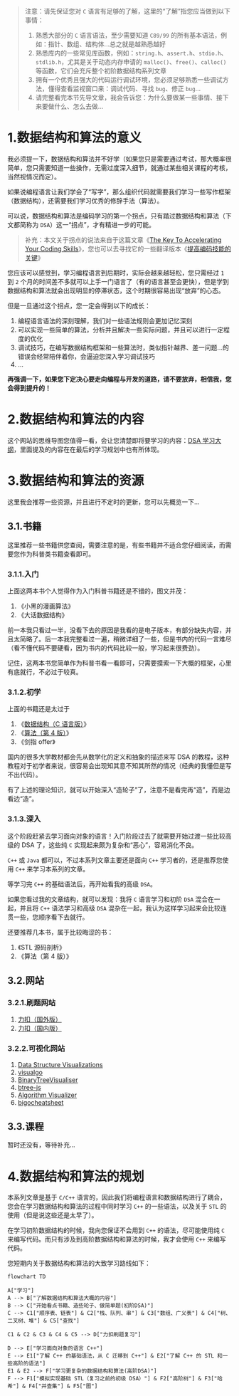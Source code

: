 >   注意：请先保证您对 `C` 语言有足够的了解，这里的“了解”指您应当做到以下事情：
>
>   1.   熟悉大部分的 `C` 语言语法，至少需要知道 `C89/99` 的所有基本语法，例如：指针、数组、结构体...总之就是越熟悉越好
>   1.   熟悉库内的一些常见库函数，例如：`string.h`、`assert.h`、`stdio.h`、`stdlib.h`，尤其是关于动态内存申请的 `malloc()`、`free()`、`calloc()` 等函数，它们会充斥整个初阶数据结构系列文章
>   1.   拥有一个优秀且强大的代码运行调试环境，您必须足够熟悉一些调试方法，懂得查看监视窗口来：调试代码、寻找 `bug`、修正 `bug`...
>   1.   请完整看完本节先导文章，我会告诉您：为什么要做某一些事情、接下来要做什么、怎么去做...

# 1.数据结构和算法的意义

我必须提一下，数据结构和算法并不好学（如果您只是需要通过考试，那大概率很简单，您只需要知道一些操作，无需过度深入细节，就通过某些相关课程的考核，当然视情况而定）。

如果说编程语言让我们学会了“写字”，那么组织代码就需要我们学习一些写作框架（数据结构），还需要我们学习优秀的修辞手法（算法）。

可以说，数据结构和算法是编码学习的第一个拐点，只有踏过数据结构和算法（下文都简称为 `DSA`）这一“拐点”，才有精进一步的可能。

>   补充：本文关于拐点的说法来自于这篇文章《[The Key To Accelerating Your Coding Skills](https://blog.thefirehoseproject.com/posts/learn-to-code-and-be-self-reliant/)》，您也可以去寻找它的一些翻译版本《[提高编码技能的关键](https://learnku.com/articles/74764)》

您应该可以感觉到，学习编程语言到后期时，实际会越来越轻松，您只需经过 `1` 到 `2` 个月的时间差不多就可以上手一门语言了（有的语言甚至会更快），但是学到数据结构和算法就会出现明显的停滞状态，这个时期很容易出现“放弃”的心态。

但是一旦通过这个拐点，您一定会得到以下的成长：

1.   编程语言语法的深刻理解，我们对一些语法规则会更加记忆深刻
2.   可以实现一些简单的算法，分析并且解决一些实际问题，并且可以进行一定程度的优化
3.   调试技巧，在编写数据结构框架和一些算法时，类似指针越界、差一问题...的错误会经常陪伴着你，会逼迫您深入学习调试技巧
4.   ...

**再强调一下，如果您下定决心要走向编程与开发的道路，请不要放弃，相信我，您会得到提升的！**

# 2.数据结构和算法的内容

这个网站的思维导图您值得一看，会让您清楚即将要学习的内容：[DSA 学习大纲](https://www.bitejiuyeke.com/path?key=dsh)，里面提及的内容在在最后的学习规划中也有所体现。

# 3.数据结构和算法的资源

这里我会推荐一些资源，并且进行不定时的更新，您可以先概览一下...

## 3.1.书籍

这里推荐一些书籍供您查阅，需要注意的是，有些书籍并不适合您仔细阅读，而需要您作为科普类书籍查看即可。

### 3.1.1.入门

上面这两本书个人觉得作为入门科普书籍还是不错的，图文并茂：

1.   《小黑的漫画算法》
2.   《大话数据结构》

前一本我只看过一半，没看下去的原因是我看的是电子版本，有部分缺失内容，并且太简略了。后一本我完整看过一遍，稍微详细了一些，但是书内的代码一言难尽（看不懂代码不要硬看，因为书内的代码比较一般，学习起来很费劲）。

记住，这两本书您简单作为科普书看一看即可，只需要摸索一下大概的框架，心里有底就行，不必过于较真。

### 3.1.2.初学

上面的书籍还是太过于

1.   《[数据结构（C 语言版）](https://book.douban.com/subject/24699581/)》
2.   《[算法（第 4 版）](https://book.douban.com/subject/19952400/)》
3.   《剑指 offer》

国内的很多大学教材都会先从数学化的定义和抽象的描述来写 DSA 的教程，这种教程对于初学者来说，很容易会出现知其意不知其所然的情况（经典的我懂但是写不出代码）。

有了上述的理论知识，就可以开始深入“造轮子”了，注意不是看完再“造”，而是边看边“造”。

### 3.1.3.深入

这个阶段赶紧去学习面向对象的语言！入门阶段过去了就需要开始过渡一些比较高级的 DSA 了，这些纯 `C` 实现起来颇为复杂和“恶心”，容易消化不良。

`C++` 或 `Java` 都可以，不过本系列文章主要还是面向 `C++` 学习者的，还是推荐您使用 `C++` 来学习本系列的文章。

等学习完 `C++` 的基础语法后，再开始看我的高级 `DSA`。

如果您看过我的文章结构，就可以发现：我将 `C` 语言学习和初阶 `DSA` 混合在一起，并且将 `C++` 语法学习和高级 `DSA` 混杂在一起，我认为这样学习起来会比较连贯一些，您顺序看下去就行。

还要推荐几本书，属于比较晦涩的书：

1.   《STL 源码剖析》
1.   《算法（第 4 版）》

## 3.2.网站

### 3.2.1.刷题网站

1.   [力扣（国外版）](https://leetcode.com/)
2.   [力扣（国内版）](https://leetcode.cn/)

### 3.2.2.可视化网站

1.   [Data Structure Visualizations](https://www.cs.usfca.edu/~galles/visualization/Algorithms.html)
2.   [visualgo](https://blog.csdn.net/weixin_42208959/article/details/108065466)
3.   [BinaryTreeVisualiser](http://btv.melezinek.cz/home.html)
4.   [btree-js](https://yangez.github.io/btree-js/)
5.   [Algorithm Visualizer](https://algorithm-visualizer.org/backtracking/hamiltonean-cycles)
6.   [bigocheatsheet]()

## 3.3.课程

暂时还没有，等待补充...

# 4.数据结构和算法的规划

本系列文章是基于 `C/C++` 语言的，因此我们将编程语言和数据结构进行了耦合，您会在学习数据结构和算法的过程中同时学习 `C++` 的一些语法，以及关于 `STL` 的使用（但是说这些还是太早了）。

在学习初阶数据结构的时候，我向您保证不会用到 `C++` 的语法，尽可能使用纯 `C` 来编写代码。而只有涉及到高阶数据结构和算法的时候，我才会使用 `C++` 来编写代码。

您短期内关于数据结构和算法的大致学习路线如下：

```mermaid
flowchart TD

A["学习"] 
A --> B["了解数据结构和算法大概的内容"] 
B --> C["开始看点书籍、造些轮子、做简单题(初阶DSA)"]
C --> C1["顺序表、链表"] & C2["栈、队列、串"] & C3["数组、广义表"] & C4["树、二叉树、堆"] & C5["查找"]

C1 & C2 & C3 & C4 & C5 --> D["力扣刷题复习"]

D --> E["学习面向对象的语言 C++"]
E --> E1["了解 C++ 的基础语法，从 C 迁移到 C++"] & E2["了解 C++ 的 STL 和一些高阶的语法"]
E1 & E2 --> F["学习更复杂的数据结构和算法(高阶DSA)"]
F --> F1["模拟实现基础 STL（复习之前的初级 DSA）"] & F2["高阶树"] & F3["哈希"] & F4["并查集"] & F5["图"]
```

